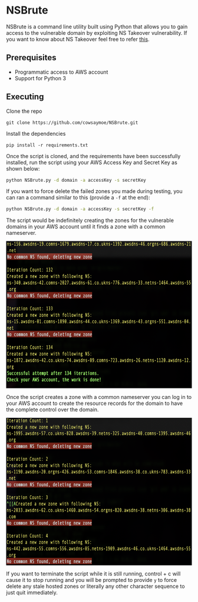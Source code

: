 # NSBrute
 NSBrute is a command line utility built using Python that allows you to gain access to the vulnerable domain by exploiting NS Takeover vulnerability. If you want to know about NS Takeover feel free to refer [this](https://medium.com/@shivsahni2/aws-ns-takeover-356d2a293bca).

## Prerequisites
* Programmatic access to AWS account
* Support for Python 3


## Executing

Clone the repo
```
git clone https://github.com/cowsaymoe/NSBrute.git
```
Install the dependencies
```
pip install -r requirements.txt
```

Once the script is cloned, and the requirements have been successfully installed, run the script using your AWS Access Key and Secret Key as shown below:
```bash
python NSBrute.py -d domain -a accessKey -s secretKey 

```
If you want to force delete the failed zones you made during testing, you can ran a command similar to this (provide a `-f` at the end):
```bash
python NSBrute.py -d domain -a accessKey -s secretKey -f
```

The script would be indefinitely creating the zones for the vulnerable domains in your AWS account until it finds a zone with a common nameserver.

<img src="https://github.com/shivsahni/RawContent/blob/master/1.png" align="middle" width="700" height="400">

Once the script creates a zone with a common nameserver you can log in to your AWS account to create the resource records for the domain to have the complete control over the domain.

<img src="https://github.com/shivsahni/RawContent/blob/master/21.png" align="middle" width="700" height="400">

If you want to terminate the script while it is still running, control + c will cause it to stop running and you will be prompted to provide `y` to force delete any stale hosted zones or literally any other character sequence to just quit immediately.
